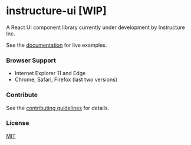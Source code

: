# instructure-ui [WIP]

A React UI component library currently under development by Instructure Inc.

See the [documentation](http://instructure.github.io/instructure-ui/) for live examples.

### Browser Support

- Internet Explorer 11 and Edge
- Chrome, Safari, Firefox (last two versions)

### Contribute

See the [contributing guidelines](CONTRIBUTING.md) for details.

### License

[MIT](LICENSE)
